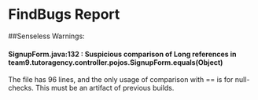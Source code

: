 # FindBugs Report

##Senseless Warnings:

#### SignupForm.java:132 : Suspicious comparison of Long references in team9.tutoragency.controller.pojos.SignupForm.equals(Object)
The file has 96 lines, and the only usage of comparison with == is for null-checks. 
This must be an artifact of previous builds.